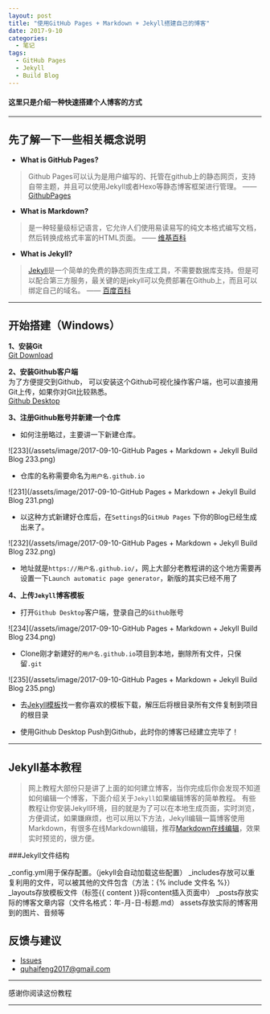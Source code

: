 ```yaml
---
layout: post
title: "使用GitHub Pages + Markdown + Jekyll搭建自己的博客"
date: 2017-9-10
categories:
  - 笔记
tags:
  - GitHub Pages
  - Jekyll
  - Build Blog
---
```


#### 这里只是介绍一种快速搭建个人博客的方式

-------------------

## 先了解一下一些相关概念说明

- **What is GitHub Pages?**
> Github Pages可以认为是用户编写的、托管在github上的静态网页，支持自带主题，并且可以使用Jekyll或者Hexo等静态博客框架进行管理。    —— [GithubPages](https://pages.github.com/)

- **What is Markdown?**
> 是一种轻量级标记语言，它允许人们使用易读易写的纯文本格式编写文档，然后转换成格式丰富的HTML页面。    —— [维基百科](https://zh.wikipedia.org/wiki/Markdown)

- **What is  Jekyll?**
> [Jekyll](https://github.com/jekyll)是一个简单的免费的静态网页生成工具，不需要数据库支持。但是可以配合第三方服务，最关键的是jekyll可以免费部署在Github上，而且可以绑定自己的域名。    —— [百度百科](https://baike.baidu.com/item/Jekyll)

-------------------

## 开始搭建（Windows）

**1、安装Git**  
[Git Download](https://git-scm.com/downloads)

 **2、安装Github客户端**  
为了方便提交到Github， 可以安装这个Github可视化操作客户端，也可以直接用Git上传，如果你对Git比较熟悉。  
[Github Desktop](https://desktop.github.com/)

**3、注册Github账号并新建一个仓库**  
- 如何注册略过，主要讲一下新建仓库。

![233](/assets/image/2017-09-10-GitHub Pages + Markdown + Jekyll Build Blog 233.png)  

- 仓库的名称需要命名为`用户名.github.io`

![231](/assets/image/2017-09-10-GitHub Pages + Markdown + Jekyll Build Blog 231.png)  

- 以这种方式新建好仓库后，在`Settings`的`GitHub Pages` 下你的Blog已经生成出来了。

![232](/assets/image/2017-09-10-GitHub Pages + Markdown + Jekyll Build Blog 232.png)  

- 地址就是`https://用户名.github.io/`，网上大部分老教程讲的这个地方需要再设置一下`Launch automatic page generator`，新版的其实已经不用了

**4、上传`Jekyll`博客模板**  
- 打开`Github Desktop`客户端，登录自己的`Github`账号

![234](/assets/image/2017-09-10-GitHub Pages + Markdown + Jekyll Build Blog 234.png)  

- Clone刚才新建好的`用户名.github.io`项目到本地，删除所有文件，只保留`.git`

![235](/assets/image/2017-09-10-GitHub Pages + Markdown + Jekyll Build Blog 235.png) 

- 去[Jekyll模板](http://jekyllthemes.org/)找一套你喜欢的模板下载，解压后将根目录所有文件复制到项目的根目录


- 使用Github Desktop Push到Github，此时你的博客已经建立完毕了！

-------------------

## Jekyll基本教程
> 网上教程大部份只是讲了上面的如何建立博客，当你完成后你会发现不知道如何编辑一个博客，下面介绍关于`Jekyll`如果编辑博客的简单教程。
有些教程让你安装Jekyll环境，目的就是为了可以在本地生成页面，实时浏览，方便调试，如果嫌麻烦，也可以用以下方法，Jekyll编辑一篇博客使用Markdown，有很多在线Markdown编辑，推荐[Markdown在线编辑](https://maxiang.io/)，效果实时预览的，很方便。

###Jekyll文件结构

_config.yml用于保存配置。（jekyll会自动加载这些配置）
_includes存放可以重复利用的文件，可以被其他的文件包含（方法：{% include 文件名 %}）
_layouts存放模板文件（标签{{ content }}将content插入页面中）
_posts存放实际的博客文章内容（文件名格式：年-月-日-标题.md）
assets存放实际的博客用到的图片、音频等

## 反馈与建议
- [Issues](https://github.com/DesignQu/DesignQu.github.io/issues)
- <quhaifeng2017@gmail.com>

-------------------

感谢你阅读这份教程

-------------------